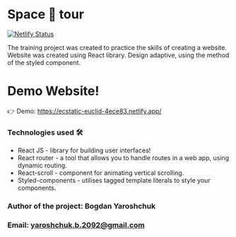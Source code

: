 # Space 🚀 tour
[![Netlify Status](https://api.netlify.com/api/v1/badges/0e944191-8390-418b-b99c-c1ccea1ba871/deploy-status)](https://app.netlify.com/sites/ecstatic-euclid-4ece83/deploys)

The training project was created to practice the skills of creating a website.
Website was created using React library.  Design adaptive, using the method of the styled component.

# Demo Website!
👉 Demo: https://ecstatic-euclid-4ece83.netlify.app/

### Technologies used 🛠️

* React JS - library for building user interfaces!
* React router - a tool that allows you to handle routes in a web app, using dynamic routing.
* React-scroll - component for animating vertical scrolling.
* Styled-components - utilises tagged template literals to style your components.

### Author of the project: **Bogdan Yaroshchuk**
### Email: **yaroshchuk.b.2092@gmail.com**
